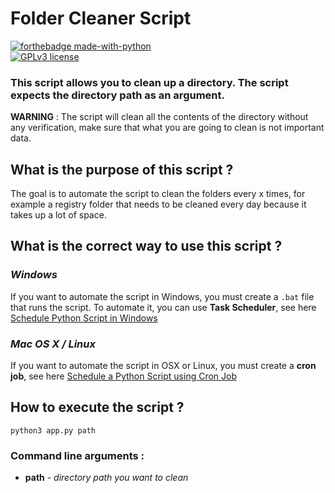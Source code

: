 # Folder Cleaner Script
 [![forthebadge made-with-python](http://ForTheBadge.com/images/badges/made-with-python.svg)](https://www.python.org/) <br>
[![GPLv3 license](https://img.shields.io/badge/License-GPLv3-blue.svg)](http://perso.crans.org/besson/LICENSE.html)

### This script allows you to clean up a directory. The script expects the directory path as an argument. 

**WARNING** : The script will clean all the contents of the directory without any verification, make sure that what you are going to clean is not important data.

## What is the purpose of this script ?
The goal is to automate the script to clean the folders every x times, for example a registry folder that needs to be cleaned every day because it takes up a lot of space.
## What is the correct way to use this script ?
### *Windows* 
If you want to automate the script in Windows, you must create a `.bat` file that runs the script. To automate it, you can use **Task Scheduler**, see here [Schedule Python Script in Windows](https://datatofish.com/python-script-windows-scheduler/)
### *Mac OS X / Linux*
If you want to automate the script in OSX or Linux, you must create a **cron job**, see here [Schedule a Python Script using Cron Job](https://gavinwiener.medium.com/how-to-schedule-a-python-script-cron-job-dea6cbf69f4e)
## How to execute the script ?
`python3 app.py path`
### Command line arguments :
* **path** - *directory path you want to clean*
